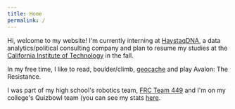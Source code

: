 ```yaml
---
title: Home
permalink: /
---
```

Hi, welcome to my website! I'm currently interning at [HaystaqDNA](https://haystaqdna.com/), a data analytics/political consulting company and plan to resume my studies at the [California Institute of Technology](https://www.caltech.edu/) in the fall.

In my free time, I like to read, boulder/climb, <a href="https://www.geocaching.com/p/?u=sidewalkill">geocache</a> and play Avalon: The Resistance.

I was part of my high school's robotics team, [FRC Team 449](https://robot.mbhs.edu/) and I'm on my college's Quizbowl team (you can see my stats <a href="https://hdwhite.org/qb/stats/player/shwetha+kunnam/">here</a>.

